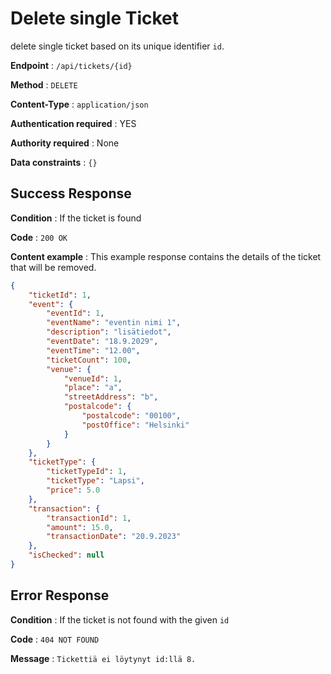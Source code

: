 # Delete single Ticket

delete single ticket based on its unique identifier `id`.

**Endpoint** : `/api/tickets/{id}`

**Method** : `DELETE`

**Content-Type** : `application/json`

**Authentication required** : YES

**Authority required** : None

**Data constraints** : `{}`

## Success Response

**Condition** : If the ticket is found

**Code** : `200 OK`

**Content example** : This example response contains the details of the ticket that will be removed.
```json
{
    "ticketId": 1,
    "event": {
        "eventId": 1,
        "eventName": "eventin nimi 1",
        "description": "lisätiedot",
        "eventDate": "18.9.2029",
        "eventTime": "12.00",
        "ticketCount": 100,
        "venue": {
            "venueId": 1,
            "place": "a",
            "streetAddress": "b",
            "postalcode": {
                "postalcode": "00100",
                "postOffice": "Helsinki"
            }
        }
    },
    "ticketType": {
        "ticketTypeId": 1,
        "ticketType": "Lapsi",
        "price": 5.0
    },
    "transaction": {
        "transactionId": 1,
        "amount": 15.0,
        "transactionDate": "20.9.2023"
    },
    "isChecked": null
}
```

## Error Response

**Condition** : If the ticket is not found with the given `id`

**Code** : `404 NOT FOUND`

**Message** : `Tickettiä ei löytynyt id:llä 8.`  
